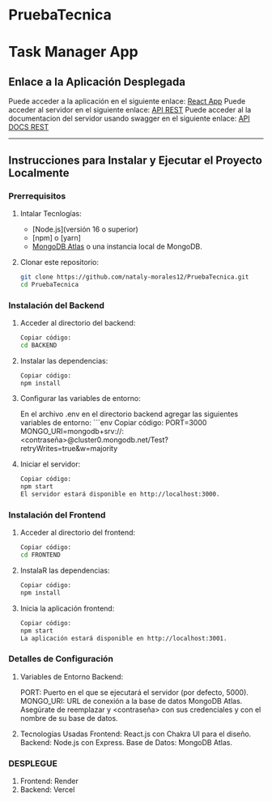 # PruebaTecnica
# Task Manager App

## Enlace a la Aplicación Desplegada
Puede acceder a la aplicación en el siguiente enlace: [React App](https://prueba-tecnica-phi-five.vercel.app/)
Puede acceder al servidor en el siguiente enlace: [API REST](https://api-tasks-v8h0.onrender.com/)
Puede acceder al la documentacion del servidor usando swagger en el siguiente enlace: [API DOCS REST](https://api-tasks-v8h0.onrender.com/api-docs/)

---

## Instrucciones para Instalar y Ejecutar el Proyecto Localmente

### Prerrequisitos
1. Intalar Tecnlogías:
   - [Node.js](versión 16 o superior)
   - [npm] o [yarn]
   - [MongoDB Atlas](https://www.mongodb.com/cloud/atlas) o una instancia local de MongoDB.

2. Clonar este repositorio:
   ```bash
   git clone https://github.com/nataly-morales12/PruebaTecnica.git
   cd PruebaTecnica

### Instalación del Backend
1. Acceder al directorio del backend:
    ```bash
    Copiar código:
    cd BACKEND

2. Instalar las dependencias:
    ```bash
    Copiar código:
    npm install

3. Configurar las variables de entorno:

    En el archivo .env en el directorio backend agregar las siguientes variables de entorno:
        ```env
        Copiar código:
        PORT=3000
        MONGO_URI=mongodb+srv://<usuario>:<contraseña>@cluster0.mongodb.net/Test?retryWrites=true&w=majority
4. Iniciar el servidor:
    ```bash
    Copiar código:
    npm start
    El servidor estará disponible en http://localhost:3000.

### Instalación del Frontend
1. Acceder al directorio del frontend:
    ```bash
    Copiar código:
    cd FRONTEND
2. InstalaR las dependencias:
    ```bash
    Copiar código:
    npm install
3. Inicia la aplicación frontend:
    ```bash
    Copiar código:
    npm start
    La aplicación estará disponible en http://localhost:3001.

### Detalles de Configuración
1. Variables de Entorno
    Backend:

    PORT: Puerto en el que se ejecutará el servidor (por defecto, 5000).
    MONGO_URI: URL de conexión a la base de datos MongoDB Atlas. Asegúrate de reemplazar <usuario> y <contraseña> con sus credenciales y con el nombre de su base de datos.

2. Tecnologías Usadas
    Frontend: React.js con Chakra UI para el diseño.
    Backend: Node.js con Express.
    Base de Datos: MongoDB Atlas.

### DESPLEGUE
1. Frontend: Render
2. Backend: Vercel

